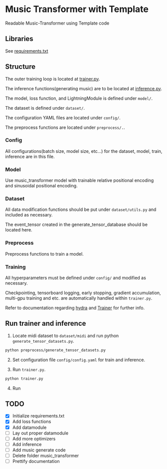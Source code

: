 # Music Transformer with Template
Readable Music-Transformer using Template code

## Libraries

See [requirements.txt](requirements.txt)

## Structure

The outer training loop is located at [trainer.py](trainer.py).

The inference functions(generating music) are to be located at [inference.py](inference.py).

The model, loss function, and LightningModule is defined under `model/`.

The dataset is defined under `dataset/`.

The configuration YAML files are located under `config/`.

The preprocess functions are located under `preprocess/.`.

### Config

All configurations(batch size, model size, etc...) for the dataset, model, train, inference are in this file.


### Model

Use music_transformer model with trainable relative positional encoding and sinusoidal positional encoding.

### Dataset

All data modification functions should be put under `dataset/utils.py` and included as necessary.

The event_tensor created in the generate_tensor_database should be located here.

### Preprocess

Preprocess functions to train a model. 

### Training

All hyperparameters must be defined under `config/` and modified as necessary.

Checkpointing, tensorboard logging, early stopping, gradient accumulation, multi-gpu training and etc. are automatically handled within `trainer.py`.

Refer to documentation regarding [hydra](https://hydra.cc) and [Trainer](https://pytorch-lightning.readthedocs.io/en/stable/trainer.html) for further info.

## Run trainer and inference

1. Locate midi dataset to `dataset/midi` and run python `generate_tensor_datasets.py`.

```bash
python preprocess/generate_tensor_datasets.py
```

2. Set configuration file `config/config.yaml` for train and inference. 

3. Run `trainer.py`.

```bash
python trainer.py
```

4. Run

## TODO

 - [x] Initialize requirements.txt
 - [x] Add loss functions
 - [x] Add datamodule
 - [ ] Lay out proper datamodule
 - [ ] Add more optimizers
 - [ ] Add inference
 - [ ] Add music generate code 
 - [ ] Delete folder music_transformer
 - [ ] Prettify documentation
